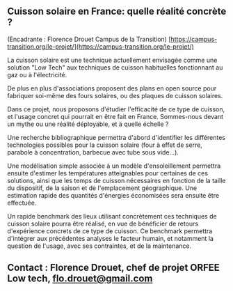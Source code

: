 ## Cuisson solaire en France: quelle réalité concrète ?
(Encadrante : Florence Drouet Campus de la Transition)
[https://campus-transition.org/le-projet/](https://campus-transition.org/le-projet/)

La cuisson solaire est une technique actuellement envisagée comme une
solution "Low Tech" aux techniques de cuisson habituelles fonctionnant
au gaz ou à l\'électricité.

De plus en plus d'associations proposent des plans en open source pour
fabriquer soi-même des fours solaires, ou des plaques de cuisson
solaires.

Dans ce projet, nous proposons d'étudier l'efficacité de ce type de
cuisson, et l'usage concret qui pourrait en être fait en France.
Sommes-nous devant un mythe ou une réalité déployable, et à quelle
échelle ?

Une recherche bibliographique permettra d'abord d'identifier les
différentes technologies possibles pour la cuisson solaire (four à effet
de serre, parabole à concentration, barbecue avec tube sous vide...).

Une modélisation simple associée à un modèle d'ensoleillement permettra
ensuite d'estimer les températures atteignables pour certaines de ces
solutions, ainsi que les temps de cuisson nécessaires en fonction de la
taille du dispositif, de la saison et de l'emplacement géographique. Une
estimation rapide des quantités d\'énergies économisées sera ensuite
être effectuée.

Un rapide benchmark des lieux utilisant concrètement ces techniques de
cuisson solaire pourra être réalisé, en vue de bénéficier de retours
d'expérience concrets de ce type de cuisson. Ce benchmark permettra
d'intégrer aux précédentes analyses le facteur humain, et notamment la
question de l'usage, avec ses contraintes, et de la maintenance.

## Contact : Florence Drouet, chef de projet ORFEE Low tech, [flo.drouet@gmail.com](mailto:robin.girard@mines-paristech.fr)
